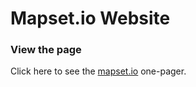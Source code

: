 # Mapset.io Website

### View the page
Click here to see the [mapset.io](https://mapset.io) one-pager.

